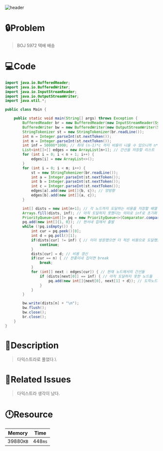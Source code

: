 ![header](https://capsule-render.vercel.app/api?type=waving&height=200&color=0:B2E6FF,100:FFB2D6&text=BOJ%205972&fontColor=FFFFFF&fontAlign=80&fontAlignY=35&fontSize=50)

# **🔒Problem**

> BOJ 5972 택배 배송

# 💻**Code**

```java
import java.io.BufferedReader;
import java.io.BufferedWriter;
import java.io.InputStreamReader;
import java.io.OutputStreamWriter;
import java.util.*;

public class Main {

    public static void main(String[] args) throws Exception {
        BufferedReader br = new BufferedReader(new InputStreamReader(System.in));
        BufferedWriter bw = new BufferedWriter(new OutputStreamWriter(System.out));
        StringTokenizer st = new StringTokenizer(br.readLine());
        int n = Integer.parseInt(st.nextToken());
        int m = Integer.parseInt(st.nextToken());
        int inf = 50000*1000; // 최대 (n-1)*c 까지 비용이 나올 수 있으니까 n*c의 값으로 설정
        List<int[]>[] edges = new ArrayList[n+1]; // 간선을 저장할 리스트
        for (int i = 0; i < n + 1; i++) {
            edges[i] = new ArrayList<>();
        }
        for (int i = 0; i < m; i++) {
            st = new StringTokenizer(br.readLine());
            int a = Integer.parseInt(st.nextToken());
            int b = Integer.parseInt(st.nextToken());
            int c = Integer.parseInt(st.nextToken());
            edges[a].add(new int[]{b, c}); // 양방향
            edges[b].add(new int[]{a, c});
        }

        int[] dists = new int[n+1]; // 각 노드까지 도달하는 비용을 저장할 배열
        Arrays.fill(dists, inf); // 아직 도달하지 못했다는 의미로 inf로 초기화
        PriorityQueue<int[]> pq = new PriorityQueue<>(Comparator.comparingInt(o -> o[1])); // 노드번호, 비용을 저장하는 우선순위 큐, 비용으로 정렬
        pq.add(new int[]{1, 0}); // 현서네 집에서 출발
        while (!pq.isEmpty()) {
            int cur = pq.peek()[0];
            int d = pq.poll()[1];
            if(dists[cur] != inf) { // 이미 방문했으면 더 적은 비용으로 도달했을 것이므로 건너뜀
                continue;
            }
            dists[cur] = d; // 비용 갱신
            if(cur == n) { // 찬홍이네 집이면 break
                break;
            }
            for (int[] next : edges[cur]) { // 현재 노드에서의 간선들
                if (dists[next[0]] == inf) { // 아직 도달하지 못한 노드들
                    pq.add(new int[]{next[0], next[1] + d}); // 도착노드와 현재노드까지의비용+간선의가중치를 우선순위큐에 저장
                }
            }
        }

        bw.write(dists[n] + "\n");
        bw.flush();
        bw.close();
        br.close();
    }
}
```

# **🔑Description**

> 다익스트라로 풀었다.\

# **📑Related Issues**

> 다익스트라 생각이 났다.

# **🕛Resource**

| Memory    | Time    |
| --------- | ------- |
| 39880`KB` | 448`ms` |
